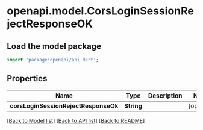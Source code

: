 # openapi.model.CorsLoginSessionRejectResponseOK

## Load the model package

```dart
import 'package:openapi/api.dart';
```

## Properties

| Name                                 | Type       | Description | Notes      |
| ------------------------------------ | ---------- | ----------- | ---------- |
| **corsLoginSessionRejectResponseOk** | **String** |             | [optional] |

[[Back to Model list]](../README.md#documentation-for-models) [[Back to API list]](../README.md#documentation-for-api-endpoints) [[Back to README]](../README.md)
